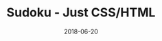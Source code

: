---
title: 'Sudoku - Just CSS/HTML'
description: 'Complete a sudoku puzzle without Javascript or server-side interaction.'
gametype: 'simple'
gameid: 25
date: 2018-06-20
tags: []
draft: false
type: 'games'
num19: [{'idx':1,'arr1':[1,2,3,4,5,6,7,8,9],'arr2':[1,2,3,4,5,6,7,8,9]},{'idx':2,'arr1':[1,2,3,4,5,6,7,8,9],'arr2':[1,2,3,4,5,6,7,8,9]},{'idx':3,'arr1':[1,2,3,4,5,6,7,8,9],'arr2':[1,2,3,4,5,6,7,8,9]},{'idx':4,'arr1':[1,2,3,4,5,6,7,8,9],'arr2':[1,2,3,4,5,6,7,8,9]},{'idx':5,'arr1':[1,2,3,4,5,6,7,8,9],'arr2':[1,2,3,4,5,6,7,8,9]},{'idx':6,'arr1':[1,2,3,4,5,6,7,8,9],'arr2':[1,2,3,4,5,6,7,8,9]},{'idx':7,'arr1':[1,2,3,4,5,6,7,8,9],'arr2':[1,2,3,4,5,6,7,8,9]},{'idx':8,'arr1':[1,2,3,4,5,6,7,8,9],'arr2':[1,2,3,4,5,6,7,8,9]},{'idx':9,'arr1':[1,2,3,4,5,6,7,8,9],'arr2':[1,2,3,4,5,6,7,8,9]}]
puzzle: [[0, 5, 0, 0, 2, 0, 9, 1, 0], [1, 2, 0, 0, 0, 0, 0, 7, 5], [8, 0, 4, 0, 0, 0, 3, 0, 0], [0, 0, 0, 6, 5, 8, 0, 0, 0], [5, 0, 0, 2, 0, 7, 0, 0, 3], [0, 0, 0, 1, 4, 3, 0, 0, 0], [0, 0, 2, 0, 0, 0, 5, 0, 7], [7, 3, 0, 0, 0, 0, 0, 9, 4], [0, 1, 9, 0, 3, 0, 0, 2, 0]]
layout: 'sudokucssstatic'
---